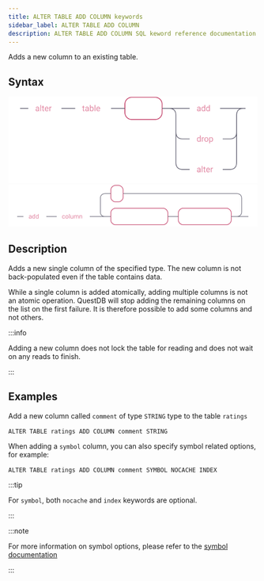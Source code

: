 ```yaml
---
title: ALTER TABLE ADD COLUMN keywords
sidebar_label: ALTER TABLE ADD COLUMN
description: ALTER TABLE ADD COLUMN SQL keword reference documentation.
---
```


Adds a new column to an existing table.

## Syntax

![Flow chart showing the syntax of the ALTER TABLE keyword](/img/docs/diagrams/alterTable.svg)
![Flow chart showing the syntax of ALTER TABLE with ADD COLUMN keyword](/img/docs/diagrams/alterTableAddColumn.svg)

## Description

Adds a new single column of the specified type. The new column is not
back-populated even if the table contains data.

While a single column is added atomically, adding multiple columns is not an
atomic operation. QuestDB will stop adding the remaining columns on the list on
the first failure. It is therefore possible to add some columns and not others.

:::info

Adding a new column does not lock the table for reading and does not wait on any
reads to finish.

:::

## Examples

Add a new column called `comment` of type `STRING` type to the table `ratings`

```questdb-sql title="New column"
ALTER TABLE ratings ADD COLUMN comment STRING
```

When adding a `symbol` column, you can also specify symbol related options, for
example:

```questdb-sql title="New symbol column"
ALTER TABLE ratings ADD COLUMN comment SYMBOL NOCACHE INDEX
```

:::tip

For `symbol`, both `nocache` and `index` keywords are optional.

:::

:::note

For more information on symbol options, please refer to the
[symbol documentation](/docs/concept/symbol/)

:::
